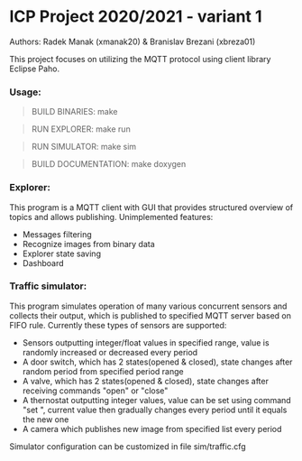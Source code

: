 # ICP Project 2020/2021 - variant 1
Authors: Radek Manak (xmanak20) & Branislav Brezani (xbreza01)

This project focuses on utilizing the MQTT protocol using client library Eclipse Paho.

### Usage:
> BUILD BINARIES: make

> RUN EXPLORER: make run

> RUN SIMULATOR: make sim

> BUILD DOCUMENTATION: make doxygen

### Explorer:
This program is a MQTT client with GUI that provides structured overview of topics and allows publishing.
Unimplemented features:
- Messages filtering
- Recognize images from binary data
- Explorer state saving
- Dashboard

### Traffic simulator:
This program simulates operation of many various concurrent sensors and collects their output, which is published to specified MQTT server based on FIFO rule.
Currently these types of sensors are supported:
- Sensors outputting integer/float values in specified range, value is randomly increased or decreased every period
- A door switch, which has 2 states(opened & closed), state changes after random period from specified period range
- A valve, which has 2 states(opened & closed), state changes after receiving commands "open" or "close"
- A thernostat outputting integer values, value can be set using command "set <value>", current value then gradually changes every period until it equals the new one
- A camera which publishes new image from specified list every period

 Simulator configuration can be customized in file sim/traffic.cfg
